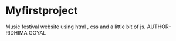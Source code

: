 # Myfirstproject
Music festival website using html , css and a little bit of js.
AUTHOR-RIDHIMA GOYAL
